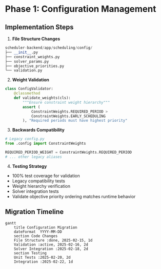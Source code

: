 # Phase 1: Configuration Management

## Implementation Steps

1. **File Structure Changes**
```python
scheduler-backend/app/scheduling/config/
├── __init__.py
├── constraint_weights.py
├── solver_params.py
├── objective_priorities.py
└── validation.py
```

2. **Weight Validation**
```python
class ConfigValidator:
    @classmethod
    def validate_weights(cls):
        """Ensure constraint weight hierarchy"""
        assert (
            ConstraintWeights.REQUIRED_PERIOD > 
            ConstraintWeights.EARLY_SCHEDULING
        ), "Required periods must have highest priority"
```

3. **Backwards Compatibility**
```python
# Legacy config.py
from .config import ConstraintWeights

REQUIRED_PERIOD_WEIGHT = ConstraintWeights.REQUIRED_PERIOD
# ... other legacy aliases
```

4. **Testing Strategy** 
- 100% test coverage for validation
- Legacy compatibility tests
- Weight hierarchy verification
- Solver integration tests
- Validate objective priority ordering matches runtime behavior

## Migration Timeline
```mermaid
gantt
    title Configuration Migration
    dateFormat  YYYY-MM-DD
    section Code Changes
    File Structure :done, 2025-02-15, 1d
    Validation :active, 2025-02-16, 2d
    Solver Integration :2025-02-18, 2d
    section Testing
    Unit Tests :2025-02-20, 2d
    Integration :2025-02-22, 1d
